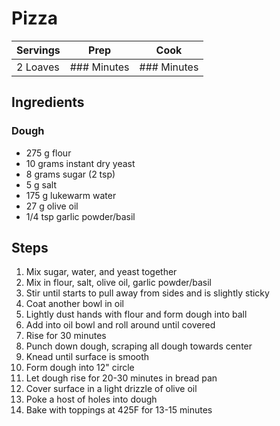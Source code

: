 # Pizza

|Servings|Prep|Cook|
|--|--|--|
|2 Loaves|### Minutes|### Minutes|

## Ingredients

### Dough

* 275 g flour
* 10 grams instant dry yeast
* 8 grams sugar (2 tsp)
* 5 g salt
* 175 g lukewarm water
* 27 g olive oil
* 1/4 tsp garlic powder/basil

## Steps

1) Mix sugar, water, and yeast together
2) Mix in flour, salt, olive oil, garlic powder/basil
3) Stir until starts to pull away from sides and is slightly sticky
4) Coat another bowl in oil
5) Lightly dust hands with flour and form dough into ball
6) Add into oil bowl and roll around until covered
7) Rise for 30 minutes
8) Punch down dough, scraping all dough towards center
9) Knead until surface is smooth
10) Form dough into 12" circle
11) Let dough rise for 20-30 minutes in bread pan
12) Cover surface in a light drizzle of olive oil
13) Poke a host of holes into dough
14) Bake with toppings at 425F for 13-15 minutes
